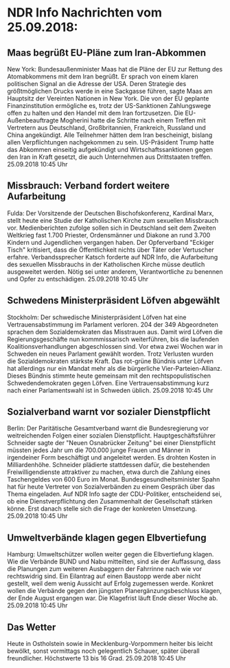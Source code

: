 # NDR Info Nachrichten vom 25.09.2018:


## Maas begrüßt EU-Pläne zum Iran-Abkommen
New York: Bundesaußenminister Maas hat die Pläne der EU zur Rettung des Atomabkommens mit dem Iran begrüßt. Er sprach von einem klaren politischen Signal an die Adresse der USA. Deren Strategie des größtmöglichen Drucks werde in eine Sackgasse führen, sagte Maas am Hauptsitz der Vereinten Nationen in New York. Die von der EU geplante Finanzinstitution ermögliche es, trotz der US-Sanktionen Zahlungswege offen zu halten und den Handel mit dem Iran fortzusetzen. Die EU-Außenbeauftragte Mogherini hatte die Schritte nach einem Treffen mit Vertretern aus Deutschland, Großbritannien, Frankreich, Russland und China angekündigt. Alle Teilnehmer hätten dem Iran bescheinigt, bislang allen Verpflichtungen nachgekommen zu sein. US-Präsident Trump hatte das Abkommen einseitig aufgekündigt und Wirtschaftssanktionen gegen den Iran in Kraft gesetzt, die auch Unternehmen aus Drittstaaten treffen. 25.09.2018 10:45 Uhr 

## Missbrauch: Verband fordert weitere Aufarbeitung
Fulda: Der Vorsitzende der Deutschen Bischofskonferenz, Kardinal Marx, stellt heute eine Studie der Katholischen Kirche zum sexuellen Missbrauch vor. Medienberichten zufolge sollen sich in Deutschland seit dem Zweiten Weltkrieg fast 1.700 Priester, Ordensmänner und Diakone an rund 3.700 Kindern und Jugendlichen vergangen haben. Der Opferverband "Eckiger Tisch" kritisiert, dass die Öffentlichkeit nichts über Täter oder Vertuscher erfahre. Verbandssprecher Katsch forderte auf NDR Info, die Aufarbeitung des sexuellen Missbrauchs in der Katholischen Kirche müsse deutlich ausgeweitet werden. Nötig sei unter anderem, Verantwortliche zu benennen und Opfer zu entschädigen. 25.09.2018 10:45 Uhr 

## Schwedens Ministerpräsident Löfven abgewählt
Stockholm: Der schwedische Ministerpräsident Löfven hat eine Vertrauensabstimmung im Parlament verloren. 204 der 349 Abgeordneten sprachen dem Sozialdemokraten das Misstrauen aus. Damit wird Löfven die Regierungsgeschäfte nun kommmissarisch weiterführen, bis die laufenden Koalitionsverhandlungen abgeschlossen sind. Vor etwa zwei Wochen war in Schweden ein neues Parlament gewählt worden. Trotz Verlusten wurden die Sozialdemokraten stärkste Kraft. Das rot-grüne Bündnis unter Löfven hat allerdings nur ein Mandat mehr als die bürgerliche Vier-Parteien-Allianz. Dieses Bündnis stimmte heute gemeinsam mit den rechtspopulistischen Schwedendemokraten gegen Löfven. Eine Vertrauensabstimmung kurz nach einer Parlamentswahl ist in Schweden üblich. 25.09.2018 10:45 Uhr 

## Sozialverband warnt vor sozialer Dienstpflicht
Berlin: Der Paritätische Gesamtverband warnt die Bundesregierung vor weitreichenden Folgen einer sozialen Dienstpflicht. Hauptgeschäftsführer Schneider sagte der "Neuen Osnabrücker Zeitung" bei einer Dienstpflicht müssten jedes Jahr um die 700.000 junge Frauen und Männer in irgendeiner Form beschäftigt und angeleitet werden. Es drohten Kosten in Milliardenhöhe. Schneider plädierte stattdessen dafür, die bestehenden Freiwilligendienste attraktiver zu machen, etwa durch die Zahlung eines Taschengeldes von 600 Euro im Monat. Bundesgesundheitsminister Spahn hat für heute Vertreter von Sozialverbänden zu einem Gespräch über das Thema eingeladen. Auf NDR Info sagte der CDU-Politiker, entscheidend sei, ob eine Dienstverpflichtung den Zusammenhalt der Gesellschaft stärken könne. Erst danach stelle sich die Frage der konkreten Umsetzung. 25.09.2018 10:45 Uhr 

## Umweltverbände klagen gegen Elbvertiefung
Hamburg: Umweltschützer wollen weiter gegen die Elbvertiefung klagen. Wie die Verbände BUND und Nabu mitteilten, sind sie der Auffassung, dass die Planungen zum weiteren Ausbaggern der Fahrrinne nach wie vor rechtswidrig sind. Ein Eilantrag auf einen Baustopp werde aber nicht gestellt, weil dem wenig Aussicht auf Erfolg zugemessen werde. Konkret wollen die Verbände gegen den jüngsten Planergänzungsbeschluss klagen, der Ende August ergangen war. Die Klagefrist läuft Ende dieser Woche ab. 25.09.2018 10:45 Uhr 

## Das Wetter
Heute in Ostholstein sowie in Mecklenburg-Vorpommern heiter bis leicht bewölkt, sonst vormittags noch gelegentlich Schauer, später überall freundlicher. Höchstwerte 13 bis 16 Grad. 25.09.2018 10:45 Uhr 
